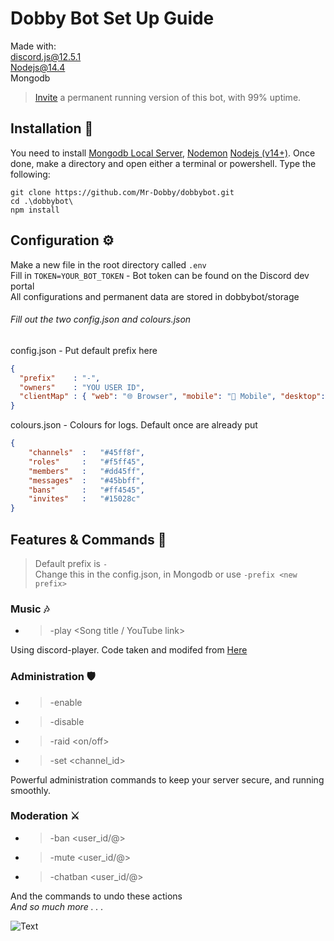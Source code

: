 # Dobby Bot Set Up Guide

Made with:   
discord.js@12.5.1  
Nodejs@14.4  
Mongodb

> [Invite](https://bit.ly/2KzZSbV) a permanent running version of this bot, with 99% uptime.

## Installation 🤖

You need to install [Mongodb Local Server](https://www.mongodb.com/try/download/shell), [Nodemon](https://www.npmjs.com/package/nodemon) [Nodejs (v14+)](https://nodejs.org/en/). Once done, make a directory and open either a terminal or powershell. Type the following:

```shell
git clone https://github.com/Mr-Dobby/dobbybot.git
cd .\dobbybot\
npm install
```

## Configuration ⚙️

Make a new file in the root directory called `.env`  
Fill in `TOKEN=YOUR_BOT_TOKEN` - Bot token can be found on the Discord dev portal  
All configurations and permanent data are stored in dobbybot/storage
###### Fill out the two config.json and colours.json
config.json - Put default prefix here
```json
{
  "prefix"    : "-",
  "owners"    : "YOU USER ID",
  "clientMap" : { "web": "🌐 Browser", "mobile": "📱 Mobile", "desktop": "💻 Desktop" }
}
```
colours.json - Colours for logs. Default once are already put
```json
{
    "channels"  :   "#45ff8f",
    "roles"     :   "#f5ff45",
    "members"   :   "#dd45ff",
    "messages"  :   "#45bbff",
    "bans"      :   "#ff4545",
    "invites"   :   "#15028c"   
}
```

## Features & Commands 📝

> Default prefix is `-`  
> Change this in the config.json, in Mongodb or use `-prefix <new prefix>`

### Music 🎶
* > -play <Song title / YouTube link>

Using discord-player. Code taken and modifed from [Here](https://github.com/ZerioDev/Music-bot)

### Administration 🛡️

* > -enable <server-function>  
* > -disable <server-function>  
* > -raid <on/off>  
* > -set <log-type> <channel_id>  

Powerful administration commands to keep your server secure, and running smoothly.

### Moderation ⚔️

* > -ban <user_id/@>  
* > -mute <user_id/@>  
* > -chatban <user_id/@>  

And the commands to undo these actions  
*And so much more . . .*

![Text](https://cdn.discordapp.com/attachments/565456894819434497/805837960263893063/unknown.png)
